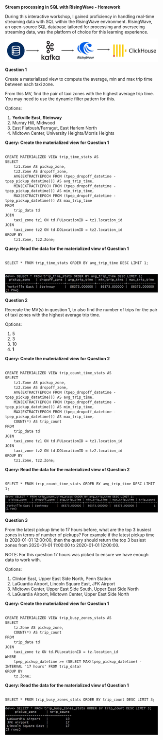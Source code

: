 
**Stream processing in SQL with RisingWave - Homework**

During this interactive workshop, I gained proficiency in handling real-time streaming data with SQL within the RisingWave environment. RisingWave, an open-source SQL database tailored for processing and overseeing streaming data, was the platform of choice for this learning experience.

![Workshop](./img/dag.jpg)


**Question 1**

Create a materialized view to compute the average, min and max trip time between each taxi zone.

From this MV, find the pair of taxi zones with the highest average trip time. You may need to use the dynamic filter pattern for this.

Options:
1. **Yorkville East, Steinway**
2. Murray Hill, Midwood
3. East Flatbush/Farragut, East Harlem North
4. Midtown Center, University Heights/Morris Heights

**Query: Create the materialized view for Question 1** 

```

CREATE MATERIALIZED VIEW trip_time_stats AS
SELECT
    tz1.Zone AS pickup_zone,
    tz2.Zone AS dropoff_zone,
    AVG(EXTRACT(EPOCH FROM (tpep_dropoff_datetime - tpep_pickup_datetime))) AS avg_trip_time,
    MIN(EXTRACT(EPOCH FROM (tpep_dropoff_datetime - tpep_pickup_datetime))) AS min_trip_time,
    MAX(EXTRACT(EPOCH FROM (tpep_dropoff_datetime - tpep_pickup_datetime))) AS max_trip_time
FROM
    trip_data td
JOIN
    taxi_zone tz1 ON td.PULocationID = tz1.location_id
JOIN
    taxi_zone tz2 ON td.DOLocationID = tz2.location_id
GROUP BY
    tz1.Zone, tz2.Zone;

```

**Query: Read the data for the materialized view of Question 1** 

```

SELECT * FROM trip_time_stats ORDER BY avg_trip_time DESC LIMIT 1;


```

![Question 1](./img/q1.jpg)


**Question 2**

Recreate the MV(s) in question 1, to also find the number of trips for the pair of taxi zones with the highest average trip time.

Options:
1. 5
2. 3
3. 10
4. **1**

**Query: Create the materialized view for Question 2** 

```

CREATE MATERIALIZED VIEW trip_count_time_stats AS
SELECT
    tz1.Zone AS pickup_zone,
    tz2.Zone AS dropoff_zone,
    AVG(EXTRACT(EPOCH FROM (tpep_dropoff_datetime - tpep_pickup_datetime))) AS avg_trip_time,
    MIN(EXTRACT(EPOCH FROM (tpep_dropoff_datetime - tpep_pickup_datetime))) AS min_trip_time,
    MAX(EXTRACT(EPOCH FROM (tpep_dropoff_datetime - tpep_pickup_datetime))) AS max_trip_time,
    COUNT(*) AS trip_count
FROM
    trip_data td
JOIN
    taxi_zone tz1 ON td.PULocationID = tz1.location_id
JOIN
    taxi_zone tz2 ON td.DOLocationID = tz2.location_id
GROUP BY
    tz1.Zone, tz2.Zone;

```

**Query: Read the data for the materialized view of Question 2** 

```

SELECT * FROM trip_count_time_stats ORDER BY avg_trip_time DESC LIMIT 1;

```

![Question 2](./img/q2.jpg)


**Question 3**

From the latest pickup time to 17 hours before, what are the top 3 busiest zones in terms of number of pickups? For example if the latest pickup time is 2020-01-01 12:00:00, then the query should return the top 3 busiest zones from 2020-01-01 11:00:00 to 2020-01-01 12:00:00.

NOTE: For this question 17 hours was picked to ensure we have enough data to work with.

Options:

1. Clinton East, Upper East Side North, Penn Station
2. LaGuardia Airport, Lincoln Square East, JFK Airport
3. Midtown Center, Upper East Side South, Upper East Side North
4. LaGuardia Airport, Midtown Center, Upper East Side North

**Query: Create the materialized view for Question 1** 

```

CREATE MATERIALIZED VIEW trip_busy_zones_stats AS
SELECT
    tz.Zone AS pickup_zone,
    COUNT(*) AS trip_count
FROM
    trip_data td
JOIN
    taxi_zone tz ON td.PULocationID = tz.location_id
WHERE
    tpep_pickup_datetime >= (SELECT MAX(tpep_pickup_datetime) - INTERVAL '17 hours' FROM trip_data)
GROUP BY
    tz.Zone;

```

**Query: Read the data for the materialized view of Question 1** 

```

SELECT * FROM trip_busy_zones_stats ORDER BY trip_count DESC LIMIT 3;

```

![Question 3](./img/q3.jpg)


